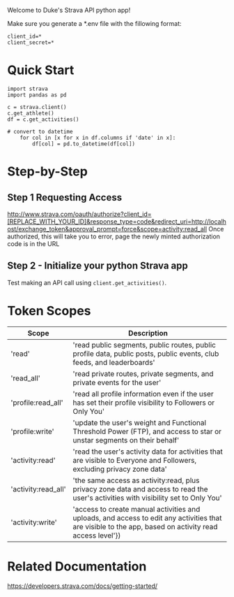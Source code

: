 Welcome to Duke's Strava API python app!

Make sure you generate a *.env file with the fillowing format:

```
client_id=*
client_secret=*
```

# Quick Start

```{python}
import strava
import pandas as pd

c = strava.client()
c.get_athlete()
df = c.get_activities()

# convert to datetime
    for col in [x for x in df.columns if 'date' in x]:
        df[col] = pd.to_datetime(df[col])
```

# Step-by-Step
## Step 1 Requesting Access
http://www.strava.com/oauth/authorize?client_id=[REPLACE_WITH_YOUR_ID]&response_type=code&redirect_uri=http://localhost/exchange_token&approval_prompt=force&scope=activity:read_all
Once authorized, this will take you to error, page the newly minted authorization code is in the URL

## Step 2 - Initialize your python Strava app
Test making an API call using `client.get_activities()`.

# Token Scopes
| Scope              | Description |
| ------------------ | ----------- |
| 'read'             | 'read public segments, public routes, public profile data, public posts, public events, club feeds, and leaderboards' |
| 'read_all'         | 'read private routes, private segments, and private events for the user' |
| 'profile:read_all' | 'read all profile information even if the user has set their profile visibility to Followers or Only You' |
| 'profile:write'    | 'update the user\'s weight and Functional Threshold Power (FTP), and access to star or unstar segments on their behalf' |
| 'activity:read'    | 'read the user\'s activity data for activities that are visible to Everyone and Followers, excluding privacy zone data' |
| 'activity:read_all'| 'the same access as activity:read, plus privacy zone data and access to read the user\'s activities with visibility set to Only You' |
| 'activity:write'   | 'access to create manual activities and uploads, and access to edit any activities that are visible to the app, based on activity read access level'}) |

# Related Documentation
https://developers.strava.com/docs/getting-started/